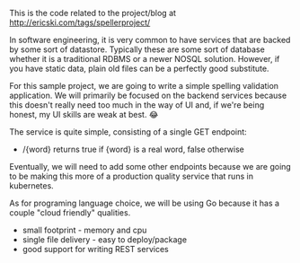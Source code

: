 This is the code related to the project/blog at <http://ericski.com/tags/spellerproject/>


In software engineering, it is very common to have services that are backed by some sort of datastore. Typically these are
some sort of database whether it is a traditional RDBMS or a newer NOSQL solution. However, if you have static data, plain old
files can be a perfectly good substitute.

For this sample project, we are going to write a simple spelling validation application. We will primarily be focused on the backend services
because this doesn\'t really need too much in the way of UI and, if we\'re being honest, my UI skills are weak at best. 😂

The service is quite simple, consisting of a single GET endpoint:

- /{word} returns true if {word} is a real word, false otherwise

Eventually, we will need to add some other endpoints because we are going to be making this more of a production quality service
that runs in kubernetes.

As for programing language choice, we will be using Go because it has a couple "cloud friendly" qualities.

- small footprint - memory and cpu
- single file delivery - easy to deploy/package
- good support for writing REST services
